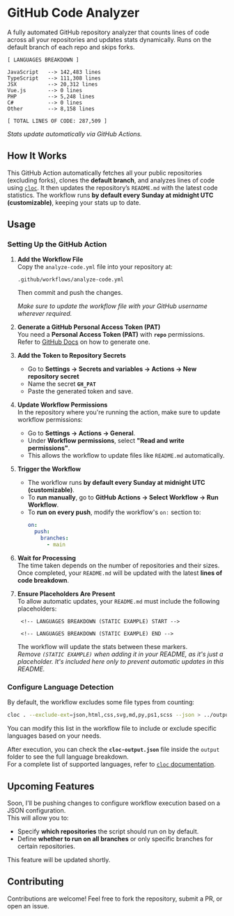 # GitHub Code Analyzer
 
A fully automated GitHub repository analyzer that counts lines of code across all your repositories and updates stats dynamically. Runs on the default branch of each repo and skips forks.

<!-- LANGUAGES BREAKDOWN START -->
```
[ LANGUAGES BREAKDOWN ]

JavaScript   --> 142,483 lines
TypeScript   --> 111,308 lines
JSX          --> 20,312 lines
Vue.js       --> 0 lines
PHP          --> 5,248 lines
C#           --> 0 lines
Other        --> 8,158 lines

[ TOTAL LINES OF CODE: 287,509 ]
```
<!-- LANGUAGES BREAKDOWN END -->
*Stats update automatically via GitHub Actions.*
 
## How It Works  
This GitHub Action automatically fetches all your public repositories (excluding forks), clones the **default branch**, and analyzes lines of code using [`cloc`](https://github.com/AlDanial/cloc). It then updates the repository’s `README.md` with the latest code statistics. The workflow runs **by default every Sunday at midnight UTC (customizable)**, keeping your stats up to date.

## Usage

### **Setting Up the GitHub Action**
1. **Add the Workflow File**  
   Copy the `analyze-code.yml` file into your repository at:
   ```
   .github/workflows/analyze-code.yml
   ```
   Then commit and push the changes.

   *Make sure to update the workflow file with your GitHub username wherever required.*

2. **Generate a GitHub Personal Access Token (PAT)**  
   You need a **Personal Access Token (PAT)** with **`repo`** permissions.  
   Refer to [GitHub Docs](https://github.com/settings/tokens) on how to generate one.

3. **Add the Token to Repository Secrets**  
   - Go to **Settings → Secrets and variables → Actions → New repository secret**  
   - Name the secret **`GH_PAT`**  
   - Paste the generated token and save.

4. **Update Workflow Permissions**  
   In the repository where you're running the action, make sure to update workflow permissions:
   - Go to **Settings → Actions → General**.
   - Under **Workflow permissions**, select **"Read and write permissions"**.
   - This allows the workflow to update files like `README.md` automatically.

5. **Trigger the Workflow**
   - The workflow runs **by default every Sunday at midnight UTC (customizable)**.
   - To **run manually**, go to **GitHub Actions → Select Workflow → Run Workflow**.
   - To **run on every push**, modify the workflow's `on:` section to:
     ```yaml
     on:
       push:
         branches:
           - main
     ```
   
6. **Wait for Processing**  
   The time taken depends on the number of repositories and their sizes. Once completed, your `README.md` will be updated with the latest **lines of code breakdown**.

7. **Ensure Placeholders Are Present**  
   To allow automatic updates, your `README.md` must include the following placeholders:
   ```
    <!-- LANGUAGES BREAKDOWN (STATIC EXAMPLE) START -->

    <!-- LANGUAGES BREAKDOWN (STATIC EXAMPLE) END -->
   ```
   The workflow will update the stats between these markers.  
   *Remove `(STATIC EXAMPLE)` when adding it in your README, as it's just a placeholder. It's included here only to prevent automatic updates in this README.*

### **Configure Language Detection**
By default, the workflow excludes some file types from counting:
```bash
cloc . --exclude-ext=json,html,css,svg,md,py,ps1,scss --json > ../output/cloc-output.json
```
You can modify this list in the workflow file to include or exclude specific languages based on your needs.

After execution, you can check the **`cloc-output.json`** file inside the `output` folder to see the full language breakdown.  
For a complete list of supported languages, refer to [`cloc` documentation](https://github.com/AlDanial/cloc).


## Upcoming Features

Soon, I'll be pushing changes to configure workflow execution based on a JSON configuration.  
This will allow you to:
- Specify **which repositories** the script should run on by default.
- Define **whether to run on all branches** or only specific branches for certain repositories.

This feature will be updated shortly.

 
## Contributing
 
Contributions are welcome! Feel free to fork the repository, submit a PR, or open an issue.